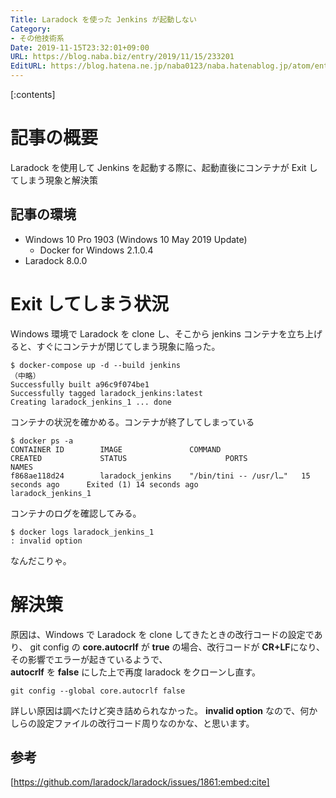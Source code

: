 ```yaml
---
Title: Laradock を使った Jenkins が起動しない
Category:
- その他技術系
Date: 2019-11-15T23:32:01+09:00
URL: https://blog.naba.biz/entry/2019/11/15/233201
EditURL: https://blog.hatena.ne.jp/naba0123/naba.hatenablog.jp/atom/entry/26006613466099571
---
```


[:contents]

# 記事の概要

Laradock を使用して Jenkins を起動する際に、起動直後にコンテナが Exit してしまう現象と解決策

## 記事の環境

* Windows 10 Pro 1903 (Windows 10 May 2019 Update)
  * Docker for Windows 2.1.0.4  
* Laradock 8.0.0


<!-- more -->

# Exit してしまう状況

Windows 環境で Laradock を clone し、そこから jenkins コンテナを立ち上げると、すぐにコンテナが閉じてしまう現象に陥った。
```
$ docker-compose up -d --build jenkins
（中略）
Successfully built a96c9f074be1
Successfully tagged laradock_jenkins:latest
Creating laradock_jenkins_1 ... done
```

コンテナの状況を確かめる。コンテナが終了してしまっている
```
$ docker ps -a
CONTAINER ID        IMAGE               COMMAND                  CREATED             STATUS                      PORTS               NAMES
f868ae118d24        laradock_jenkins    "/bin/tini -- /usr/l…"   15 seconds ago      Exited (1) 14 seconds ago                       laradock_jenkins_1
```

コンテナのログを確認してみる。
```
$ docker logs laradock_jenkins_1
: invalid option
```

なんだこりゃ。


# 解決策

原因は、Windows で Laradock を clone してきたときの改行コードの設定であり、
git config の **core.autocrlf** が **true** の場合、改行コードが **CR+LF**になり、その影響でエラーが起きているようで、  
**autocrlf** を **false** にした上で再度 laradock をクローンし直す。
```
git config --global core.autocrlf false
```


詳しい原因は調べたけど突き詰められなかった。
**invalid option** なので、何かしらの設定ファイルの改行コード周りなのかな、と思います。


## 参考

[https://github.com/laradock/laradock/issues/1861:embed:cite]


